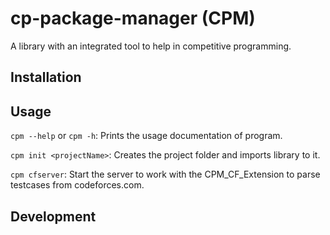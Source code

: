 # cp-package-manager (CPM)
A library with an integrated tool to help in competitive programming.

## Installation

## Usage
`cpm --help` or `cpm -h`: Prints the usage documentation of program.

`cpm init <projectName>`: Creates the project folder and imports library to it.

`cpm cfserver`: Start the server to work with the CPM_CF_Extension to parse testcases from codeforces.com.

## Development
